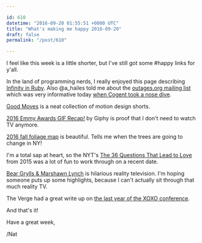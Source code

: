 ```yaml
---

id: 610
datetime: "2016-09-20 01:55:51 +0000 UTC"
title: "What's making me happy 2016-09-20"
draft: false
permalink: "/post/610"

---
```


I feel like this week is a little shorter, but I've still got some #happy links for y'all.


In the land of programming nerds, I really enjoyed this page describing [Infinity in Ruby](http://nithinbekal.com/posts/ruby-infinity/). Also @a_hailes told me about the [outages.org mailing list](https://puck.nether.net/mailman/listinfo/outages) which was very informative today [when Cogent took a nose dive](https://puck.nether.net/pipermail/outages/2016-September/009540.html).

[Good Moves](http://goodmoves.tv/) is a neat collection of motion design shorts.

[2016 Emmy Awards GIF Recap!](https://giphy.com/posts/2016-emmy-awards-gif-recap) by Giphy is proof that I don't need to watch TV anymore.

[2016 fall foliage map](http://kottke.org/16/09/2016-fall-foliage-map) is beautiful. Tells me when the trees are going to change in NY!

I'm a total sap at heart, so the NYT's [The 36 Questions That Lead to Love](http://nyti.ms/1BWQijj) from 2015 was a lot of fun to work through on a recent date.

[Bear Grylls & Marshawn Lynch](https://www.youtube.com/watch?v=eMnKzsYvHAs&feature=youtu.be) is hilarious reality television. I'm hoping someone puts up some highlights, because I can't actually sit through that much reality TV.

The Verge had a great write up on [the last year of the XOXO conference](http://www.theverge.com/2016/9/12/12884834/xoxo-fest-2016-recap).

And that's it!

Have a great week,

/Nat
